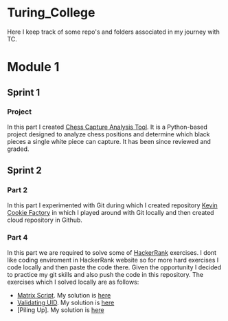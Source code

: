 # Turing_College

Here I keep track of some repo's and folders associated in my journey with TC.

# Module 1 

## Sprint 1

### Project
In this part I created [Chess Capture Analysis Tool](https://github.com/justsvykas/Turing_College/tree/main/module_1/sprint_1/part_6/project). It is a Python-based project designed to analyze chess positions and determine which black pieces a single white piece can capture. It has been since reviewed and graded.

## Sprint 2

### Part 2
In this part I experimented with Git during which I created repository [Kevin Cookie Factory](https://github.com/justsvykas/KevinCookieCompany) in which I played around with Git locally and then created cloud repository in Github.

### Part 4
In this part we are required to solve some of [HackerRank](https://www.hackerrank.com/) exercises. I dont like coding enviroment in HackerRank website so for more hard exercises I code locally and then paste the code there. Given the opportunity I decided to practice my git skills and also push the code in this repository. The exercises which I solved locally are as follows:

- [Matrix Script](https://www.hackerrank.com/challenges/matrix-script/problem). My solution is [here](https://github.com/justsvykas/Turing_College/tree/main/module_1/sprint_2/part_4/matrix_script)
- [Validating UID](https://www.hackerrank.com/challenges/validating-uid/problem). My solution is [here](https://github.com/justsvykas/Turing_College/tree/main/module_1/sprint_2/part_4/validating_UID)
- [Piling Up]. My solution is [here](https://github.com/justsvykas/Turing_College/tree/main/module_1/sprint_2/part_4/piling_up)
